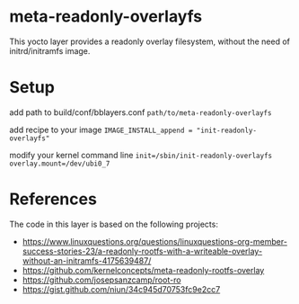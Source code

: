 # meta-readonly-overlayfs
This yocto layer provides a readonly overlay filesystem, without the need of initrd/initramfs image.

# Setup
add path to build/conf/bblayers.conf
  `path/to/meta-readonly-overlayfs` 
  
add recipe to your image
  `IMAGE_INSTALL_append = "init-readonly-overlayfs"`
  
modify your kernel command line
  `init=/sbin/init-readonly-overlayfs overlay.mount=/dev/ubi0_7`

# References
The code in this layer is based on the following projects:
* https://www.linuxquestions.org/questions/linuxquestions-org-member-success-stories-23/a-readonly-rootfs-with-a-writeable-overlay-without-an-initramfs-4175639487/
* https://github.com/kernelconcepts/meta-readonly-rootfs-overlay
* https://github.com/josepsanzcamp/root-ro
* https://gist.github.com/niun/34c945d70753fc9e2cc7

